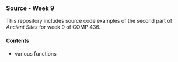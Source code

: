 ### Source - Week 9

This repository includes source code examples of the second part of *Ancient Sites* for week 9 of COMP 436.

#### Contents
* various functions
